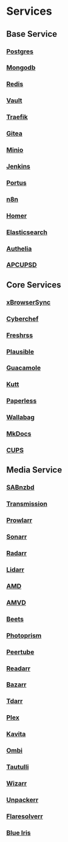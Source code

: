 # Services

## Base Service

### [Postgres](postgresql.md)

### [Mongodb](mongodb.md)

### [Redis](redis.md)

### [Vault](vault.md)

### [Traefik](traefik.md)

### [Gitea](gitea.md)

### [Minio](minio.md)

### [Jenkins](jenkins.md)

### [Portus](portus.md)

### [n8n](n8n.md)

### [Homer](homer.md)

### [Elasticsearch](elasticsearch.md)

### [Authelia](authelia.md)

### [APCUPSD](apcupsd.md)

## Core Services

### [xBrowserSync](xbrowsersync.md)

### [Cyberchef](cyberchef.md)

### [Freshrss](freshrss.md)

### [Plausible](plausible.md)

### [Guacamole](guacamole.md)

### [Kutt](kutt.md)

### [Paperless](paperless.md)

### [Wallabag](wallabag.md)

### [MkDocs](mkdocs.md)

### [CUPS](cups.md)

## Media Service

### [SABnzbd](sabnzbd.md)

### [Transmission](transmission.md)

### [Prowlarr](prowlarr.md)

### [Sonarr](sonarr.md)

### [Radarr](radarr.md)

### [Lidarr](lidarr.md)

### [AMD](amd.md)

### [AMVD](amvd.md)

### [Beets](beets.md)

### [Photoprism](photoprism.md)

### [Peertube](peertube.md)

### [Readarr](readarr.md)

### [Bazarr](bazarr.md)

### [Tdarr](tdarr.md)

### [Plex](plex.md)

### [Kavita](kavita.md)

### [Ombi](ombi.md)

### [Tautulli](tautulli.md)

### [Wizarr](wizarr.md)

### [Unpackerr](unpackerr.md)

### [Flaresolverr](flaresolverr.md)

### [Blue Iris](blueiris.md)
